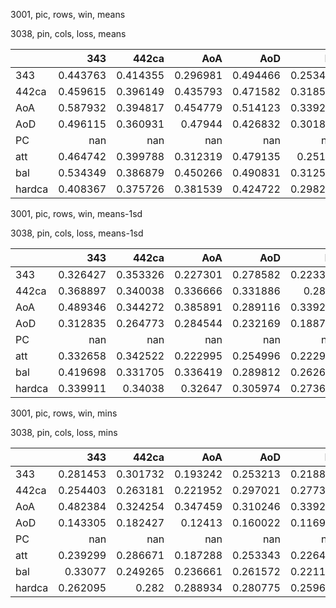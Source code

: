 3001, pic, rows, win, means

3038, pin, cols, loss, means

|        |        343 |      442ca |        AoA |        AoD |         PC |        att |        bal |     hardca |
|:-------|-----------:|-----------:|-----------:|-----------:|-----------:|-----------:|-----------:|-----------:|
| 343    |   0.443763 |   0.414355 |   0.296981 |   0.494466 |   0.253463 |   0.338997 |   0.338346 |   0.572688 |
| 442ca  |   0.459615 |   0.396149 |   0.435793 |   0.471582 |   0.318549 |   0.46425  |   0.442014 |   0.448253 |
| AoA    |   0.587932 |   0.394817 |   0.454779 |   0.514123 |   0.339209 |   0.487586 |   0.414905 |   0.535858 |
| AoD    |   0.496115 |   0.360931 |   0.47944  |   0.426832 |   0.301871 |   0.508709 |   0.415968 |   0.390789 |
| PC     | nan        | nan        | nan        | nan        | nan        | nan        | nan        | nan        |
| att    |   0.464742 |   0.399788 |   0.312319 |   0.479135 |   0.25153  |   0.356204 |   0.337921 |   0.582623 |
| bal    |   0.534349 |   0.386879 |   0.450266 |   0.490831 |   0.312531 |   0.485287 |   0.418667 |   0.470213 |
| hardca |   0.408367 |   0.375726 |   0.381539 |   0.424722 |   0.298242 |   0.411005 |   0.404268 |   0.41563  |

3001, pic, rows, win, means-1sd

3038, pin, cols, loss, means-1sd

|        |        343 |      442ca |        AoA |        AoD |         PC |        att |        bal |     hardca |
|:-------|-----------:|-----------:|-----------:|-----------:|-----------:|-----------:|-----------:|-----------:|
| 343    |   0.326427 |   0.353326 |   0.227301 |   0.278582 |   0.223336 |   0.261815 |   0.237906 |   0.443142 |
| 442ca  |   0.368897 |   0.340038 |   0.336666 |   0.331886 |   0.2835   |   0.373507 |   0.363149 |   0.330783 |
| AoA    |   0.489346 |   0.344272 |   0.385891 |   0.289116 |   0.339209 |   0.391156 |   0.302395 |   0.423152 |
| AoD    |   0.312835 |   0.264773 |   0.284544 |   0.232169 |   0.188726 |   0.329369 |   0.263989 |   0.283573 |
| PC     | nan        | nan        | nan        | nan        | nan        | nan        | nan        | nan        |
| att    |   0.332658 |   0.342522 |   0.222995 |   0.254996 |   0.222956 |   0.257636 |   0.233926 |   0.454912 |
| bal    |   0.419698 |   0.331705 |   0.336419 |   0.289812 |   0.262643 |   0.372717 |   0.30474  |   0.359177 |
| hardca |   0.339911 |   0.34038  |   0.32647  |   0.305974 |   0.273628 |   0.363888 |   0.350627 |   0.315988 |

3001, pic, rows, win, mins

3038, pin, cols, loss, mins

|        |        343 |      442ca |        AoA |        AoD |         PC |        att |        bal |     hardca |
|:-------|-----------:|-----------:|-----------:|-----------:|-----------:|-----------:|-----------:|-----------:|
| 343    |   0.281453 |   0.301732 |   0.193242 |   0.253213 |   0.218872 |   0.231221 |   0.153571 |   0.341003 |
| 442ca  |   0.254403 |   0.263181 |   0.221952 |   0.297021 |   0.277377 |   0.281049 |   0.298839 |   0.258459 |
| AoA    |   0.482384 |   0.324254 |   0.347459 |   0.310246 |   0.339209 |   0.391156 |   0.222041 |   0.417845 |
| AoD    |   0.143305 |   0.182427 |   0.12413  |   0.160022 |   0.116969 |   0.212981 |   0.158347 |   0.200619 |
| PC     | nan        | nan        | nan        | nan        | nan        | nan        | nan        | nan        |
| att    |   0.239299 |   0.286671 |   0.187288 |   0.253343 |   0.226487 |   0.209556 |   0.163458 |   0.329442 |
| bal    |   0.33077  |   0.249265 |   0.236661 |   0.261572 |   0.221182 |   0.326049 |   0.17197  |   0.265449 |
| hardca |   0.262095 |   0.282    |   0.288934 |   0.280775 |   0.259629 |   0.32142  |   0.287202 |   0.271855 |


